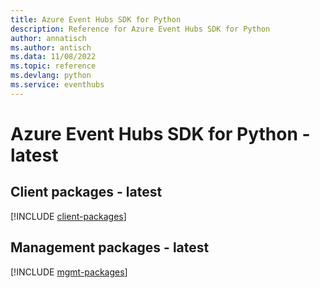 ```yaml
---
title: Azure Event Hubs SDK for Python
description: Reference for Azure Event Hubs SDK for Python
author: annatisch
ms.author: antisch
ms.data: 11/08/2022
ms.topic: reference
ms.devlang: python
ms.service: eventhubs
---
```

# Azure Event Hubs SDK for Python - latest

## Client packages - latest
[!INCLUDE [client-packages](event-hubs-client-index.md)]
## Management packages - latest
[!INCLUDE [mgmt-packages](event-hubs-mgmt-index.md)]
